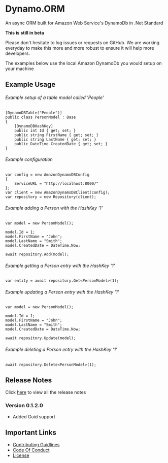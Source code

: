 # Dynamo.ORM
An async ORM built for Amazon Web Service's DynamoDb in .Net Standard

**This is still in beta**

Please don't hesitate to log issues or requests on GitHub.
We are working everyday to make this more and more robust to ensure it will help more developers.

The examples below use the local Amazon DynamoDb you would setup on your machine

## Example Usage

###### Example setup of a table model called 'People'
```
[DynamoDBTable("People")]
public class PersonModel : Base
{
    [DynamoDBHashKey]
    public int Id { get; set; }
    public string FirstName { get; set; }
    public string LastName { get; set; }
    public DateTime CreatedDate { get; set; }
}
```
###### Example configuration
```
var config = new AmazonDynamoDBConfig
{
    ServiceURL = "http://localhost:8000/"
};
var client = new AmazonDynamoDBClient(config);
var repository = new Repository(client);
```
###### Example adding a Person with the HashKey '1'
```
var model = new PersonModel();

model.Id = 1;
model.FirstName = "John";
model.LastName = "Smith";
model.CreatedDate = DateTime.Now;

await repository.Add(model);
```
###### Example getting a Person entry with the HashKey '1'
```
var entity = await repository.Get<PersonModel>(1);
```
###### Example updating a Person entry with the HashKey '1'
```
var model = new PersonModel();

model.Id = 1;
model.FirstName = "John";
model.LastName = "Smith";
model.CreatedDate = DateTime.Now;

await repository.Update(model);
```
###### Example deleting a Person entry with the HashKey '1'
```
await repository.Delete<PersonModel>(1);
```

## Release Notes

Click [here](ReleaseNotes.md) to view all the release notes

### Version 0.1.2.0
* Added Guid support

## Important Links
* [Contributing Guidlines](CONTRIBUTING.md)
* [Code Of Conduct](CODE_OF_CONDUCT.md)
* [License](LICENSE)
